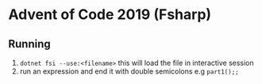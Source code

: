 # Advent of Code 2019 (Fsharp)

## Running
1. `dotnet fsi --use:<filename>` this will load the file in interactive session
2. run an expression and end it with double semicolons e.g `part1();;`